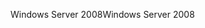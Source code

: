 <span data-ttu-id="24007-101">Windows Server 2008</span><span class="sxs-lookup"><span data-stu-id="24007-101">Windows Server 2008</span></span>